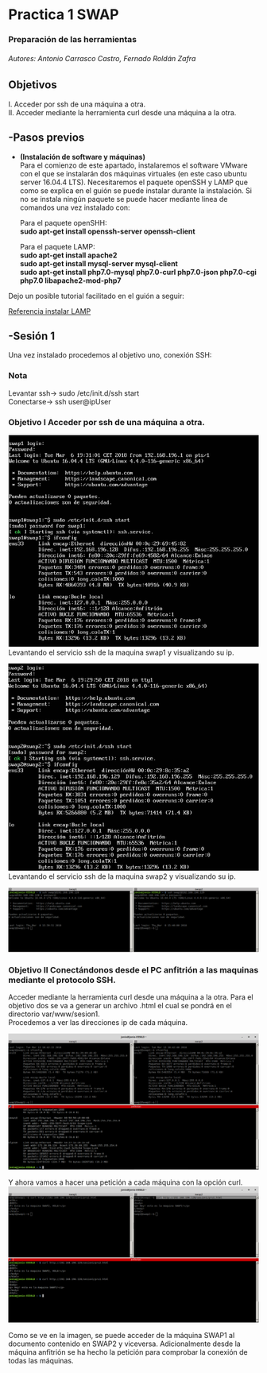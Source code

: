 ﻿# Practica 1 SWAP   

### Preparación de las herramientas

###### Autores: Antonio Carrasco Castro, Fernado Roldán Zafra  

## Objetivos 
I. Acceder por ssh de una máquina a otra.  
II. Acceder mediante la herramienta curl desde una máquina a la otra.  

## -Pasos previos  
* **(Instalación de software y máquinas)**  
Para el comienzo de este apartado, instalaremos el software VMware con el que se instalarán dos máquinas virtuales (en este caso ubuntu server 16.04.4 LTS). Necesitaremos el paquete openSSH y LAMP que como se explica en el guión se puede instalar durante la instalación. Si no se instala ningún paquete se puede hacer mediante linea de comandos una vez instalado con: 
	
	Para el paquete openSHH:  
**sudo apt-get install openssh-server openssh-client**
	
	Para el paquete LAMP:  
 **sudo apt-get install apache2**  
 **sudo apt-get install mysql-server mysql-client**  
**sudo apt-get install php7.0-mysql php7.0-curl php7.0-json php7.0-cgi  php7.0 libapache2-mod-php7**  

Dejo un posible tutorial facilitado en el guión a seguir:

[Referencia instalar LAMP](https://www.unixmen.com/how-to-install-lamp-stack-on-ubuntu-16-04/)  

## -Sesión 1 
Una vez instalado procedemos al objetivo uno, conexión SSH:

### Nota ###  
Levantar ssh-> sudo /etc/init.d/ssh start  
Conectarse-> ssh user@ipUser  

### Objetivo I  Acceder por ssh de una máquina a otra.

![img](https://github.com/jonio1992/SWAP/blob/master/practica1/img/1.png)  
Levantando el servicio ssh de la maquina swap1 y visualizando su ip.

![img](https://github.com/jonio1992/SWAP/blob/master/practica1/img/2.png)  
Levantando el servicio ssh de la maquina swap2 y visualizando su ip.

![img](https://github.com/jonio1992/SWAP/blob/master/practica1/img/3.png)  

### Objetivo II Conectándonos desde el PC anfitrión a las maquinas mediante el protocolo SSH.

Acceder mediante la herramienta curl desde una máquina a la otra.
Para el objetivo dos se va a generar un archivo .html el cual se pondrá en el directorio var/www/sesion1.  
Procedemos a ver las direcciones ip de cada máquina.  

![img](https://github.com/jonio1992/SWAP/blob/master/practica1/img/4.png)  

Y ahora vamos a hacer una petición a cada máquina con la opción curl.  
![img](https://github.com/jonio1992/SWAP/blob/master/practica1/img/5.png)  

Como se ve en la imagen, se puede acceder de la máquina SWAP1 al documento contenido en SWAP2 y viceversa. Adicionalmente desde la máquina anfitrión se ha hecho la petición para comprobar la conexión de todas las máquinas.  
